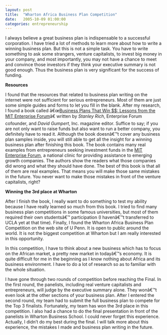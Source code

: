 ```yaml
---
layout: post
title:  "Wharton Africa Business Plan Competition"
date:   2005-10-09 01:00:00
categories: entrepreneurship
---
```


I always believe a great business plan is indispensable to a successful corporation. I have tried a lot of methods to learn more about how to write a winning business plan. But this is not a simple task. You have to write something to ask some strangers, venture capitalists, to invest big money in your company, and most importantly, you may not have a chance to meet and convince those investors if they think your executive summary is not good enough. Thus the business plan is very significant for the success of funding.

**Resources**

I found that the resources that related to business plan writing on the internet were not sufficient for serious entrepreneurs. Most of them are just some simple guides and forms to let you fill in the blank. After my research, I found a book called â€œ[Business Plans That Win $$: Lessons from the MIT Enterprise Forum](http://www.amazon.com/exec/obidos/redirect?link_code=ur2&camp=1789&tag=othxredisyour-20&creative=9325&path=tg/detail/-/0060913916/qid=1128844184/sr=8-1/ref=sr_8_xs_ap_i1_xgl14?v=glance%26s=books%26n=507846)â€ written by _Stanley Rich_, Enterprise Forum cofounder, and _David Gumpert_, Inc. magazine editor. Suffice to say; if you are not only want to raise funds but also want to run a better company, you definitely have to read it. Although the book doesnâ€™t cover any business plan samples inside, you will still able to get all the insight for a winning business plan after finishing this book. The book contains many real examples from entrepreneurs seeking investment funds in the [MIT Enterprise Forum](http://enterpriseforum.mit.edu/), a national clinic for providing assistance to emerging growth companies. The authors show the readers what those companies did wrong and what they should have done. The best of this book is that all of them are real examples. That means you will make those same mistakes in the future. You never want to make those mistakes in front of the venture capitalists, right?

**Winning the 3rd place at Wharton**

After I finish the book, I really want to do something to test my ability because I have really learned so much from this book. I tried to find many business plan competitions in some famous universities, but most of them required their own studentsâ€™ participation (I havenâ€™t transferred to UCLA yet at that time). Finally, I found the Wharton Africa Business Plan Competition on the web site of U Penn. It is open to public around the world. It is not the biggest competition at Wharton but I am really interested in this opportunity.

In this competition, I have to think about a new business which has to focus on the African market, a pretty new market in todayâ€™s economy. It is quite difficult for me in the beginning as I know nothing about Africa and its business environment. I have to do a lot of research so as to familiar with the whole situation.

I have gone through two rounds of competition before reaching the Final. In the first round, the panelists, including real venture capitalists and entrepreneurs, will judge by the executive summary alone. They wonâ€™t even look at the other sections of your business plan. After I entered the second round, my team had to submit the full business plan to compete for the Top 3 finalists. Fortunately, my team has won the 3rd place in this competition. I also had a chance to do the final presentation in front of the panelists in Wharton Business School. I could never forget this experience. Actually, I didn’t do my best during the final. I will talk more about this experience, the mistakes I made and business plan writing in the future.
